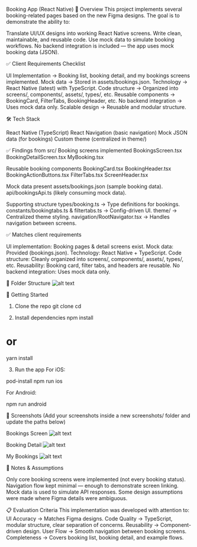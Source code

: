 Booking App (React Native)
📌 Overview
This project implements several booking-related pages based on the new Figma designs. The goal is to demonstrate the ability to:


Translate UI/UX designs into working React Native screens.
Write clean, maintainable, and reusable code.
Use mock data to simulate booking workflows.
No backend integration is included — the app uses mock booking data (JSON).


✅ Client Requirements Checklist

 UI Implementation → Booking list, booking detail, and my bookings screens implemented.
 Mock data → Stored in assets/bookings.json.
 Technology → React Native (latest) with TypeScript.
 Code structure → Organized into screens/, components/, assets/, types/, etc.
 Reusable components → BookingCard, FilterTabs, BookingHeader, etc.
 No backend integration → Uses mock data only.
 Scalable design → Reusable and modular structure.



🛠 Tech Stack

React Native (TypeScript)
React Navigation (basic navigation)
Mock JSON data (for bookings)
Custom theme (centralized in theme/)


✅ Findings from src/
Booking screens implemented
BookingsScreen.tsx
BookingDetailScreen.tsx
MyBooking.tsx

Reusable booking components
BookingCard.tsx
BookingHeader.tsx
BookingActionButtons.tsx
FilterTabs.tsx
ScreenHeader.tsx

Mock data present
assets/bookings.json (sample booking data).
api/bookingsApi.ts (likely consuming mock data).

Supporting structure
types/booking.ts → Type definitions for bookings.
constants/bookingtabs.ts & filtertabs.ts → Config-driven UI.
theme/ → Centralized theme styling.
navigation/RootNavigator.tsx → Handles navigation between screens.

✅ Matches client requirements

UI implementation: Booking pages & detail screens exist.
Mock data: Provided (bookings.json).
Technology: React Native + TypeScript.
Code structure: Cleanly organized into screens/, components/, assets/, types/, etc.
Reusability: Booking card, filter tabs, and headers are reusable.
No backend integration: Uses mock data only.


📂 Folder Structure
![alt text](image.png)


🚀 Getting Started
1. Clone the repo
git clone <your-repo-url>
cd <project-folder>

2. Install dependencies
npm install
# or
yarn install

3. Run the app
For iOS:

pod-install
npm run ios

For Android:

npm run android


📱 Screenshots
(Add your screenshots inside a new screenshots/ folder and update the paths below)

Bookings Screen
![alt text](Avaialblebooking.png)

Booking Detail
![alt text](bookingDetails.png)

My Bookings
![alt text](Mybooking.png)

🔑 Notes & Assumptions

Only core booking screens were implemented (not every booking status).
Navigation flow kept minimal — enough to demonstrate screen linking.
Mock data is used to simulate API responses.
Some design assumptions were made where Figma details were ambiguous.

📋 Evaluation Criteria
This implementation was developed with attention to:
UI Accuracy → Matches Figma designs.
Code Quality → TypeScript, modular structure, clear separation of concerns.
Reusability → Component-driven design.
User Flow → Smooth navigation between booking screens.
Completeness → Covers booking list, booking detail, and example flows.
